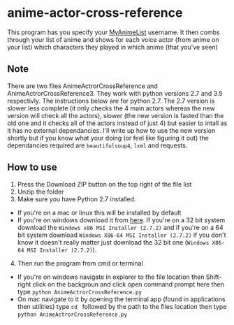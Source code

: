 # anime-actor-cross-reference
This program has you specify your [MyAnimeList](myanimelist.net) username. It then combs through your list of anime and shows for each voice actor (from anime on your list) which characters they played in which anime (that you've seen)

## Note
There are two files AnimeActrorCrossReference and AnimeActrorCrossReference3. They work with python versions 2.7 and 3.5 respectivly. The instructions below are for python 2.7. The 2.7 version is slower less complete (it only checks the 4 main actors whereas the new version will check all the actors), slower (the new version is fasted than the old one and it checks all of the actors instead of just 4) but easier to intall as it has no external dependancies. I'll write up how to use the new version shortly but if you know what your doing (or feel like figuring it out) the dependancies required are `beautifulsoup4`, `lxml` and requests.

## How to use
1. Press the Download ZIP button on the top right of the file list
2. Unzip the folder
3. Make sure you have Python 2.7 installed.
  * If you're on a mac or linux this will be installed by default
  * If you're on windows download it from [here](https://www.python.org/download/releases/2.7.2/). If you're on a 32 bit system download the `Windows x86 MSI Installer (2.7.2)` and if you're on a 64 bit system download `Windows X86-64 MSI Installer (2.7.2)` if you don't know it doesn't really matter just download the 32 bit one (`Windows X86-64 MSI Installer (2.7.2)`).
4. Then run the program from cmd or terminal
  * If you're on windows navigate in explorer to the file location then Shift-right click on the backgroun and click open command prompt here then type `python AnimeActrorCrossReference.py`
  * On mac navigate to it by opening the terminal app (found in applications then utilities) type `cd ` followed by the path to the files location then type `python AnimeActrorCrossReference.py`
